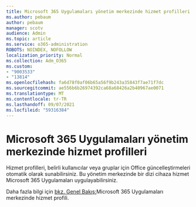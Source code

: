 ```yaml
---
title: Microsoft 365 Uygulamaları yönetim merkezinde hizmet profilleri
ms.author: pebaum
author: pebaum
manager: scotv
audience: Admin
ms.topic: article
ms.service: o365-administration
ROBOTS: NOINDEX, NOFOLLOW
localization_priority: Normal
ms.collection: Adm_O365
ms.custom:
- "9003533"
- "13814"
ms.openlocfilehash: fa6d78f0af06b65a56f9b243a35843f7ae71f7dc
ms.sourcegitcommit: ae556b6b26974392ca68a68426a2b40967ae0071
ms.translationtype: MT
ms.contentlocale: tr-TR
ms.lasthandoff: 09/07/2021
ms.locfileid: "59316384"
---
```

# <a name="servicing-profiles-in-microsoft-365-apps-admin-center"></a>Microsoft 365 Uygulamaları yönetim merkezinde hizmet profilleri

Hizmet profilleri, belirli kullanıcılar veya gruplar için Office güncelleştirmeleri otomatik olarak sunabilirsiniz. Bu yönetim merkezinde bir dizi cihaza hizmet Microsoft 365 Uygulamaları uygulayabilirsiniz.

Daha fazla bilgi için [bkz. Genel Bakış:](https://docs.microsoft.com/deployoffice/admincenter/servicing-profile)Microsoft 365 Uygulamaları merkezinde hizmet profili.